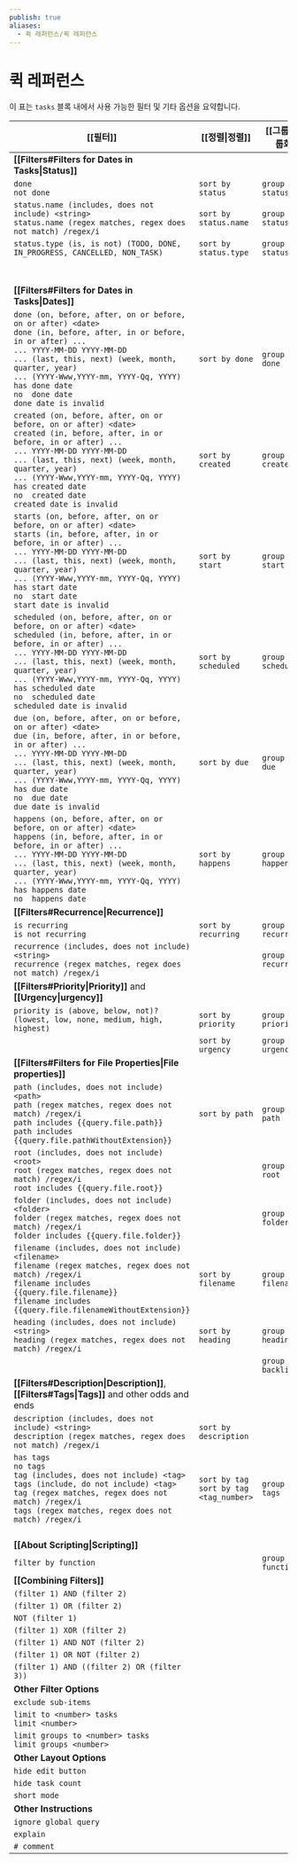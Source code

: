 ```yaml
---
publish: true
aliases:
  - 퀵 레퍼런스/퀵 레퍼런스
---
```


# 퀵 레퍼런스

이 표는 `tasks` 블록 내에서 사용 가능한 필터 및 기타 옵션을 요약합니다.

| [[필터]]                                                                                                                                                                                                                                                                                                                                          | [[정렬\|정렬]]                           | [[그룹화\|그룹화]]    | [[레이아웃\|표시]]    | [[스크립팅 관련\|스크립팅]]                                           |
| ---------------------------------------------------------------------------------------------------------------------------------------------------------------------------------------------------------------------------------------------------------------------------------------------------------------------------------------- | ------------------------------------------- | ---------------------- | ---------------------- | ---------------------------------------------------------------------------- |
| **[[Filters#Filters for Dates in Tasks\|Status]]**                                                                                                                                                                                                                                                                                                    |                                             |                        |                        |                                                                              |
| `done`<br>`not done`                                                                                                                                                                                                                                                                                                                                  | `sort by status`                            | `group by status`      |                        | `task.isDone`                                                                |
| `status.name (includes, does not include) <string>`<br>`status.name (regex matches, regex does not match) /regex/i`                                                                                                                                                                                                                                   | `sort by status.name`                       | `group by status.name` |                        | `task.status.name`                                                           |
| `status.type (is, is not) (TODO, DONE, IN_PROGRESS, CANCELLED, NON_TASK)`                                                                                                                                                                                                                                                                             | `sort by status.type`                       | `group by status.type` |                        | `task.status.type`<br>`task.status.typeGroupText`                            |
|                                                                                                                                                                                                                                                                                                                                                       |                                             |                        |                        | `task.status.symbol`                                                         |
|                                                                                                                                                                                                                                                                                                                                                       |                                             |                        |                        | `task.status.nextSymbol`                                                     |
| **[[Filters#Filters for Dates in Tasks\|Dates]]**                                                                                                                                                                                                                                                                                                     |                                             |                        |                        |                                                                              |
| `done (on, before, after, on or before, on or after) <date>`<br>`done (in, before, after, in or before, in or after) ...`<br>`... YYYY-MM-DD YYYY-MM-DD`<br>`... (last, this, next) (week, month, quarter, year)`<br>`... (YYYY-Www,YYYY-mm, YYYY-Qq, YYYY)`<br>`has done date`<br>`no  done date`<br>`done date is invalid`                          | `sort by done`                              | `group by done`        | `hide done date`       | `task.done`                                                                  |
| `created (on, before, after, on or before, on or after) <date>`<br>`created (in, before, after, in or before, in or after) ...`<br>`... YYYY-MM-DD YYYY-MM-DD`<br>`... (last, this, next) (week, month, quarter, year)`<br>`... (YYYY-Www,YYYY-mm, YYYY-Qq, YYYY)`<br>`has created date`<br>`no  created date`<br>`created date is invalid`           | `sort by created`                           | `group by created`     | `hide created date`    | `task.created`                                                               |
| `starts (on, before, after, on or before, on or after) <date>`<br>`starts (in, before, after, in or before, in or after) ...`<br>`... YYYY-MM-DD YYYY-MM-DD`<br>`... (last, this, next) (week, month, quarter, year)`<br>`... (YYYY-Www,YYYY-mm, YYYY-Qq, YYYY)`<br>`has start date`<br>`no  start date`<br>`start date is invalid`                   | `sort by start`                             | `group by start`       | `hide start date`      | `task.start`                                                                 |
| `scheduled (on, before, after, on or before, on or after) <date>`<br>`scheduled (in, before, after, in or before, in or after) ...`<br>`... YYYY-MM-DD YYYY-MM-DD`<br>`... (last, this, next) (week, month, quarter, year)`<br>`... (YYYY-Www,YYYY-mm, YYYY-Qq, YYYY)`<br>`has scheduled date`<br>`no  scheduled date`<br>`scheduled date is invalid` | `sort by scheduled`                         | `group by scheduled`   | `hide scheduled date`  | `task.scheduled`                                                             |
| `due (on, before, after, on or before, on or after) <date>`<br>`due (in, before, after, in or before, in or after) ...`<br>`... YYYY-MM-DD YYYY-MM-DD`<br>`... (last, this, next) (week, month, quarter, year)`<br>`... (YYYY-Www,YYYY-mm, YYYY-Qq, YYYY)`<br>`has due date`<br>`no  due date`<br>`due date is invalid`                               | `sort by due`                               | `group by due`         | `hide due date`        | `task.due`                                                                   |
| `happens (on, before, after, on or before, on or after) <date>`<br>`happens (in, before, after, in or before, in or after) ...`<br>`... YYYY-MM-DD YYYY-MM-DD`<br>`... (last, this, next) (week, month, quarter, year)`<br>`... (YYYY-Www,YYYY-mm, YYYY-Qq, YYYY)`<br>`has happens date`<br>`no  happens date`                                        | `sort by happens`                           | `group by happens`     |                        | `task.happens`                                                               |
| **[[Filters#Recurrence\|Recurrence]]**                                                                                                                                                                                                                                                                                                                |                                             |                        |                        |                                                                              |
| `is recurring`<br>`is not recurring`                                                                                                                                                                                                                                                                                                                  | `sort by recurring`                         | `group by recurring`   |                        | `task.isRecurring`                                                           |
| `recurrence (includes, does not include) <string>`<br>`recurrence (regex matches, regex does not match) /regex/i`                                                                                                                                                                                                                                     |                                             | `group by recurrence`  | `hide recurrence rule` | `task.recurrenceRule`                                                        |
| **[[Filters#Priority\|Priority]]** and **[[Urgency\|urgency]]**                                                                                                                                                                                                                                                                                       |                                             |                        |                        |                                                                              |
| `priority is (above, below, not)? (lowest, low, none, medium, high, highest)`                                                                                                                                                                                                                                                                         | `sort by priority`                          | `group by priority`    | `hide priority`        | `task.priorityName`<br>`task.priorityNameGroupText`<br>`task.priorityNumber` |
|                                                                                                                                                                                                                                                                                                                                                       | `sort by urgency`                           | `group by urgency`     | `show urgency`         | `task.urgency`                                                               |
| **[[Filters#Filters for File Properties\|File properties]]**                                                                                                                                                                                                                                                                                          |                                             |                        |                        |                                                                              |
| `path (includes, does not include) <path>`<br>`path (regex matches, regex does not match) /regex/i`<br>`path includes {{query.file.path}}`<br>`path includes {{query.file.pathWithoutExtension}}`                                                                                                                                                     | `sort by path`                              | `group by path`        |                        | `task.file.path`<br>`task.file.pathWithoutExtension`                         |
| `root (includes, does not include) <root>`<br>`root (regex matches, regex does not match) /regex/i`<br>`root includes {{query.file.root}}`                                                                                                                                                                                                            |                                             | `group by root`        |                        | `task.file.root`                                                             |
| `folder (includes, does not include) <folder>`<br>`folder (regex matches, regex does not match) /regex/i`<br>`folder includes {{query.file.folder}}`                                                                                                                                                                                                  |                                             | `group by folder`      |                        | `task.file.folder`                                                           |
| `filename (includes, does not include) <filename>`<br>`filename (regex matches, regex does not match) /regex/i`<br>`filename includes {{query.file.filename}}`<br>`filename includes {{query.file.filenameWithoutExtension}}`                                                                                                                         | `sort by filename`                          | `group by filename`    |                        | `task.file.filename`<br>`task.file.filenameWithoutExtension`                 |
| `heading (includes, does not include) <string>`<br>`heading (regex matches, regex does not match) /regex/i`                                                                                                                                                                                                                                           | `sort by heading`                           | `group by heading`     |                        | `task.hasHeading`<br>`task.heading`                                          |
|                                                                                                                                                                                                                                                                                                                                                       |                                             | `group by backlink`    | `hide backlink`        |                                                                              |
| **[[Filters#Description\|Description]]**, **[[Filters#Tags\|Tags]]** and other odds and ends                                                                                                                                                                                                                                                          |                                             |                        |                        |                                                                              |
| `description (includes, does not include) <string>`<br>`description (regex matches, regex does not match) /regex/i`                                                                                                                                                                                                                                   | `sort by description`                       |                        |                        | `task.description`<br>`task.descriptionWithoutTags`                          |
| `has tags`<br>`no tags`<br>`tag (includes, does not include) <tag>`<br>`tags (include, do not include) <tag>`<br>`tag (regex matches, regex does not match) /regex/i`<br>`tags (regex matches, regex does not match) /regex/i`                                                                                                                        | `sort by tag`<br>`sort by tag <tag_number>` | `group by tags`        | `hide tags`            | `task.tags`                                                                  |
|                                                                                                                                                                                                                                                                                                                                                       |                                             |                        |                        | `task.originalMarkdown`                                                      |
| **[[About Scripting\|Scripting]]**                                                                                                                                                                                                                                                                                                                    |                                             |                        |                        |                                                                              |
| `filter by function`                                                                                                                                                                                                                                                                                                                                  |                                             | `group by function`    |                        |                                                                              |
| **[[Combining Filters]]**                                                                                                                                                                                                                                                                                                                             |                                             |                        |                        |                                                                              |
| `(filter 1) AND (filter 2)`                                                                                                                                                                                                                                                                                                                           |                                             |                        |                        |                                                                              |
| `(filter 1) OR (filter 2)`                                                                                                                                                                                                                                                                                                                            |                                             |                        |                        |                                                                              |
| `NOT (filter 1)`                                                                                                                                                                                                                                                                                                                                      |                                             |                        |                        |                                                                              |
| `(filter 1) XOR (filter 2)`                                                                                                                                                                                                                                                                                                                           |                                             |                        |                        |                                                                              |
| `(filter 1) AND NOT (filter 2)`                                                                                                                                                                                                                                                                                                                       |                                             |                        |                        |                                                                              |
| `(filter 1) OR NOT (filter 2)`                                                                                                                                                                                                                                                                                                                        |                                             |                        |                        |                                                                              |
| `(filter 1) AND ((filter 2) OR (filter 3))`                                                                                                                                                                                                                                                                                                           |                                             |                        |                        |                                                                              |
| **Other Filter Options**                                                                                                                                                                                                                                                                                                                              |                                             |                        |                        |                                                                              |
| `exclude sub-items`                                                                                                                                                                                                                                                                                                                                   |                                             |                        |                        |                                                                              |
| `limit to <number> tasks`<br>`limit <number>`                                                                                                                                                                                                                                                                                                         |                                             |                        |                        |                                                                              |
| `limit groups to <number> tasks`<br>`limit groups <number>`                                                                                                                                                                                                                                                                                           |                                             |                        |                        |                                                                              |
| **Other Layout Options**                                                                                                                                                                                                                                                                                                                              |                                             |                        |                        |                                                                              |
| `hide edit button`                                                                                                                                                                                                                                                                                                                                    |                                             |                        |                        |                                                                              |
| `hide task count`                                                                                                                                                                                                                                                                                                                                     |                                             |                        |                        |                                                                              |
| `short mode`                                                                                                                                                                                                                                                                                                                                          |                                             |                        |                        |                                                                              |
| **Other Instructions**                                                                                                                                                                                                                                                                                                                                |                                             |                        |                        |                                                                              |
| `ignore global query`                                                                                                                                                                                                                                                                                                                                 |                                             |                        |                        |                                                                              |
| `explain`                                                                                                                                                                                                                                                                                                                                             |                                             |                        |                        |                                                                              |
| `# comment`                                                                                                                                                                                                                                                                                                                                           |                                             |                        |                        |                                                                              |
